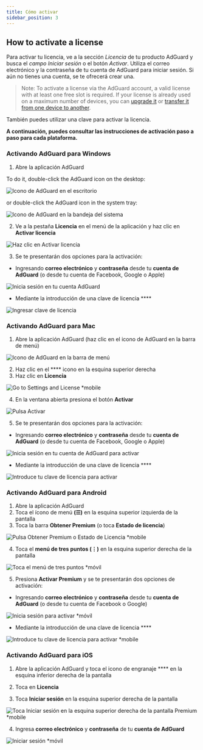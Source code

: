 ```yaml
---
title: Cómo activar
sidebar_position: 3
---
```


## How to activate a license

Para activar tu licencia, ve a la sección *Licencia* de tu producto AdGuard y busca el *campo Iniciar sesión* o el botón *Activar*. Utiliza el correo electrónico y la contraseña de tu cuenta de AdGuard para iniciar sesión. Si aún no tienes una cuenta, se te ofrecerá crear una.

> Note: To activate a license via the AdGuard account, a valid license with at least one free slot is required. If your license is already used on a maximum number of devices, you can [upgrade it](../payment-options#upgrade) or [transfer it from one device to another](../transfer).

También puedes utilizar una clave [](../what-is#license-key) para activar la licencia.

**A continuación, puedes consultar las instrucciones de activación paso a paso para cada plataforma.**

### Activando AdGuard para Windows

1. Abre la aplicación AdGuard

To do it, double-click the AdGuard icon on the desktop:

![Icono de AdGuard en el escritorio](https://cdn.adtidy.org/public/Adguard/kb/newscreenshots/En/General/windowsEn.png)

or double-click the AdGuard icon in the system tray:

![Icono de AdGuard en la bandeja del sistema](https://cdn.adtidy.org/public/Adguard/kb/newscreenshots/En/General/windows2En.png)

2. Ve a la pestaña **Licencia** en el menú de la aplicación y haz clic en **Activar licencia**

![Haz clic en Activar licencia](https://cdn.adtidy.org/public/Adguard/kb/newscreenshots/En/General/windowslicense1en.png)

3. Se te presentarán dos opciones para la activación:

- Ingresando **correo electrónico** y **contraseña** desde tu **cuenta de AdGuard** (o desde tu cuenta de Facebook, Google o Apple)

![Inicia sesión en tu cuenta AdGuard](https://cdn.adtidy.org/public/Adguard/kb/newscreenshots/En/General/windowslicense2en.png)

- Mediante la introducción de una clave de licencia ****

![Ingresar clave de licencia](https://cdn.adtidy.org/public/Adguard/kb/newscreenshots/En/General/windowslicense3en.png)

### Activando AdGuard para Mac

1. Abre la aplicación AdGuard (haz clic en el icono de AdGuard en la barra de menú)

![Icono de AdGuard en la barra de menú](https://cdn.adtidy.org/public/Adguard/kb/newscreenshots/Ja/General/mac1.png)

2. Haz clic en el **** icono en la esquina superior derecha
3. Haz clic en **Licencia**

![Go to Settings and License *mobile](https://cdn.adtidy.org/public/Adguard/kb/newscreenshots/En/General/macEn.png)

4. En la ventana abierta presiona el botón **Activar**

![Pulsa Activar](https://cdn.adtidy.org/public/Adguard/kb/newscreenshots/En/General/maclicenseen1.png)

5. Se te presentarán dos opciones para la activación:
- Ingresando **correo electrónico** y **contraseña** desde tu **cuenta de AdGuard** (o desde tu cuenta de Facebook, Google o Apple)

![Inicia sesión en tu cuenta de AdGuard para activar](https://cdn.adtidy.org/public/Adguard/kb/newscreenshots/En/General/maclicenseen2.png)

- Mediante la introducción de una clave de licencia ****

![Introduce tu clave de licencia para activar](https://cdn.adtidy.org/public/Adguard/kb/newscreenshots/En/General/maclicenseen3.png)

### Activando AdGuard para Android

1. Abre la aplicación AdGuard
2. Toca el ícono de menú **(☰)** en la esquina superior izquierda de la pantalla
3. Toca la barra **Obtener Premium** (o toca **Estado de licencia**)

![Pulsa Obtener Premium o Estado de Licencia *mobile](https://cdn.adtidy.org/public/Adguard/kb/newscreenshots/En/General/androidlicense1en.png)

4. Toca el **menú de tres puntos (⋮)** en la esquina superior derecha de la pantalla

![Toca el menú de tres puntos *móvil](https://cdn.adtidy.org/public/Adguard/kb/newscreenshots/En/General/android2En.png)

5. Presiona **Activar Premium** y se te presentarán dos opciones de activación:

- Ingresando **correo electrónico** y **contraseña** desde tu **cuenta de AdGuard** (o desde tu cuenta de Facebook o Google)

![Inicia sesión para activar *móvil](https://cdn.adtidy.org/public/Adguard/kb/newscreenshots/En/General/androidlicense2en.png)

- Mediante la introducción de una clave de licencia ****

![Introduce tu clave de licencia para activar *mobile](https://cdn.adtidy.org/public/Adguard/kb/newscreenshots/En/General/androidlicense3en.png)

### Activando AdGuard para iOS

1. Abre la aplicación AdGuard y toca el icono de engranaje **** en la esquina inferior derecha de la pantalla

2. Toca en **Licencia**

3. Toca **Iniciar sesión** en la esquina superior derecha de la pantalla

![Toca Iniciar sesión en la esquina superior derecha de la pantalla Premium *mobile](https://cdn.adtidy.org/content/kb/ad_blocker/iOS/ioslicense1en.png)

4. Ingresa **correo electrónico** y **contraseña** de tu **cuenta de AdGuard**

![Iniciar sesión *móvil](https://cdn.adtidy.org/content/kb/ad_blocker/iOS/ioslicense2en.png)
